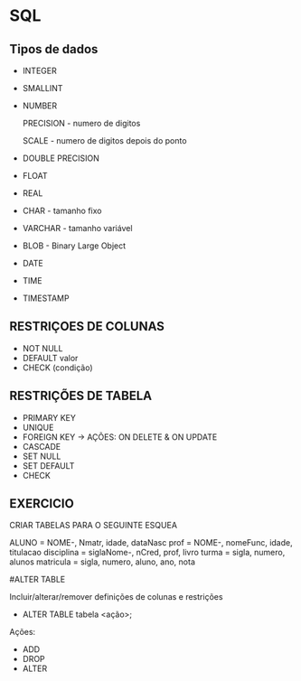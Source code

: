 # SQL

## Tipos de dados

* INTEGER
* SMALLINT
* NUMBER
  
    PRECISION - numero de digitos
    
    SCALE - numero de digitos depois do ponto
  
* DOUBLE PRECISION
* FLOAT
* REAL
* CHAR - tamanho fixo
* VARCHAR - tamanho variável
* BLOB - Binary Large Object
* DATE 
* TIME
* TIMESTAMP

## RESTRIÇOES DE COLUNAS
* NOT NULL
* DEFAULT valor
* CHECK (condição)

## RESTRIÇÕES DE TABELA
* PRIMARY KEY
* UNIQUE
* FOREIGN KEY
-> AÇÕES: ON DELETE & ON UPDATE
* CASCADE
* SET NULL
* SET DEFAULT
* CHECK

## EXERCICIO

CRIAR TABELAS PARA O SEGUINTE ESQUEA

ALUNO = NOME-, Nmatr, idade, dataNasc
prof = NOME-, nomeFunc, idade, titulacao
disciplina = siglaNome-, nCred, prof, livro
turma = sigla, numero, alunos
matricula = sigla, numero, aluno, ano, nota

#ALTER TABLE

Incluir/alterar/remover definições de colunas e restrições
* ALTER TABLE tabela <ação>;

Ações:
* ADD
* DROP
* ALTER
